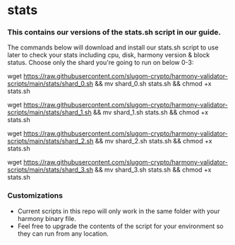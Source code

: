 # stats 
### This contains our versions of the stats.sh script in our guide.
The commands below will download and install our stats.sh script to use later to check your stats including cpu, disk, harmony version & block status. Choose only the shard you're going to run on below 0-3:

wget https://raw.githubusercontent.com/slugom-crypto/harmony-validator-scripts/main/stats/shard_0.sh && mv shard_0.sh stats.sh && chmod +x stats.sh

wget https://raw.githubusercontent.com/slugom-crypto/harmony-validator-scripts/main/stats/shard_1.sh && mv shard_1.sh stats.sh && chmod +x stats.sh

wget https://raw.githubusercontent.com/slugom-crypto/harmony-validator-scripts/main/stats/shard_2.sh && mv shard_2.sh stats.sh && chmod +x stats.sh

wget https://raw.githubusercontent.com/slugom-crypto/harmony-validator-scripts/main/stats/shard_3.sh && mv shard_3.sh stats.sh && chmod +x stats.sh

### Customizations
- Current scripts in this repo will only work in the same folder with your harmony binary file.
- Feel free to upgrade the contents of the script for your environment so they can run from any location.